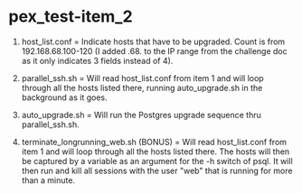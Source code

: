 # pex_test-item_2

1. host_list.conf = Indicate hosts that have to be upgraded. Count is from 192.168.68.100-120 (I added .68. to the IP range from the challenge doc as it only indicates 3 fields instead of 4).

2. parallel_ssh.sh = Will read host_list.conf from item 1 and will loop through all the hosts listed there, running auto_upgrade.sh in the background as it goes.

3. auto_upgrade.sh = Will run the Postgres upgrade sequence thru parallel_ssh.sh.

4. terminate_longrunning_web.sh (BONUS) = Will read host_list.conf from item 1 and will loop through all the hosts listed there. The hosts will then be captured by a variable as an argument for the -h switch of psql. It will then run and kill all sessions with the user "web" that is running for more than a minute.
